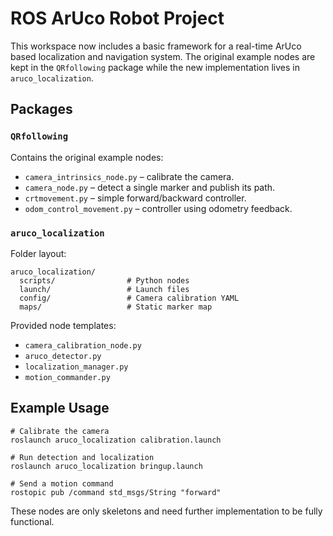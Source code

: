 # ROS ArUco Robot Project

This workspace now includes a basic framework for a real-time ArUco based localization
and navigation system.  The original example nodes are kept in the `QRfollowing`
package while the new implementation lives in `aruco_localization`.

## Packages

### `QRfollowing`
Contains the original example nodes:
- `camera_intrinsics_node.py` – calibrate the camera.
- `camera_node.py` – detect a single marker and publish its path.
- `crtmovement.py` – simple forward/backward controller.
- `odom_control_movement.py` – controller using odometry feedback.

### `aruco_localization`
Folder layout:
```
aruco_localization/
  scripts/                # Python nodes
  launch/                 # Launch files
  config/                 # Camera calibration YAML
  maps/                   # Static marker map
```

Provided node templates:
- `camera_calibration_node.py`
- `aruco_detector.py`
- `localization_manager.py`
- `motion_commander.py`

## Example Usage
```
# Calibrate the camera
roslaunch aruco_localization calibration.launch

# Run detection and localization
roslaunch aruco_localization bringup.launch

# Send a motion command
rostopic pub /command std_msgs/String "forward"
```

These nodes are only skeletons and need further implementation to be fully
functional.

